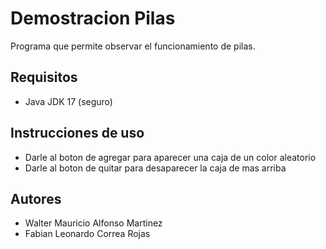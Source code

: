 # Demostracion Pilas

Programa que permite observar el funcionamiento de pilas.

## Requisitos

- Java JDK 17 (seguro)

## Instrucciones de uso

- Darle al boton de agregar para aparecer una caja de un color aleatorio
- Darle al boton de quitar para desaparecer la caja de mas arriba

## Autores

- Walter Mauricio Alfonso Martinez 
- Fabian Leonardo Correa Rojas